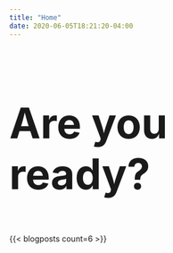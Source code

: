 ```yaml
---
title: "Home"
date: 2020-06-05T18:21:20-04:00
---
```

<style>
.main-image {
    background-repeat: no-repeat;
    background-size: 100%100%;
    background-image: url(/images/Work1.jpg);
}
</style>
<section class="hero is-large is-dark main-image">
    <div class="hero-body">
        <div class="container has-text-centered">
            <h2 class="title is-1", style="font-size:75px;"><b>Are you ready?</b></h2>
        </div>
    </div>
</section>

<!-- {{< section >}}
## Some title

My paragraph.
{{< /section >}} -->

{{< blogposts count=6 >}}